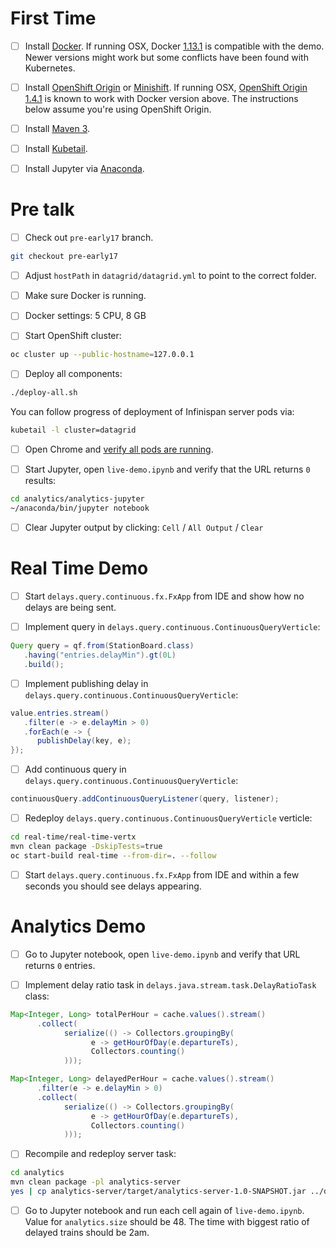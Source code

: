 # First Time

- [ ] Install
[Docker](https://www.docker.com).
If running OSX, Docker
[1.13.1](https://download.docker.com/mac/stable/1.13.1.15353/Docker.dmg)
is compatible with the demo.
Newer versions might work but some conflicts have been found with Kubernetes.

- [ ] Install
[OpenShift Origin](https://www.openshift.org)
or
[Minishift](https://github.com/minishift/minishift).
If running OSX,
[OpenShift Origin 1.4.1](https://github.com/openshift/origin/releases/tag/v1.4.1)
is known to work with Docker version above.
The instructions below assume you're using OpenShift Origin.

- [ ] Install
[Maven 3](https://maven.apache.org/download.cgi).

- [ ] Install
[Kubetail](https://github.com/johanhaleby/kubetail).

- [ ] Install Jupyter via 
[Anaconda](https://www.continuum.io/downloads).

# Pre talk

- [ ] Check out `pre-early17` branch.

```bash
git checkout pre-early17
```

- [ ] Adjust `hostPath` in `datagrid/datagrid.yml` to point to the correct folder.

- [ ] Make sure Docker is running.

- [ ] Docker settings: 5 CPU, 8 GB

- [ ] Start OpenShift cluster:

```bash
oc cluster up --public-hostname=127.0.0.1
```

- [ ] Deploy all components:

```bash
./deploy-all.sh
```

You can follow progress of deployment of Infinispan server pods via:

```bash
kubetail -l cluster=datagrid
```

- [ ] Open Chrome and 
[verify all pods are running](https://127.0.0.1:8443/console/project/myproject/overview).

- [ ] Start Jupyter, open `live-demo.ipynb` and verify that the URL returns `0` results:

```bash
cd analytics/analytics-jupyter
~/anaconda/bin/jupyter notebook
```

- [ ] Clear Jupyter output by clicking: `Cell` / `All Output` / `Clear`


# Real Time Demo

- [ ] Start `delays.query.continuous.fx.FxApp` from IDE and show how no delays are being sent.

- [ ] Implement query in `delays.query.continuous.ContinuousQueryVerticle`:

```java
Query query = qf.from(StationBoard.class)
   .having("entries.delayMin").gt(0L)
   .build();
```

- [ ] Implement publishing delay in `delays.query.continuous.ContinuousQueryVerticle`:
  
```java
value.entries.stream()
   .filter(e -> e.delayMin > 0)
   .forEach(e -> {
      publishDelay(key, e);
});
```

- [ ] Add continuous query in `delays.query.continuous.ContinuousQueryVerticle`: 

```java
continuousQuery.addContinuousQueryListener(query, listener);
```

- [ ] Redeploy `delays.query.continuous.ContinuousQueryVerticle` verticle:

```bash
cd real-time/real-time-vertx
mvn clean package -DskipTests=true
oc start-build real-time --from-dir=. --follow
```

- [ ] Start `delays.query.continuous.fx.FxApp` from IDE and within a few seconds you should see delays appearing.


# Analytics Demo

- [ ] Go to Jupyter notebook, open `live-demo.ipynb` and verify that URL returns `0` entries.

- [ ] Implement delay ratio task in `delays.java.stream.task.DelayRatioTask` class:

```java
Map<Integer, Long> totalPerHour = cache.values().stream()
      .collect(
            serialize(() -> Collectors.groupingBy(
                  e -> getHourOfDay(e.departureTs),
                  Collectors.counting()
            )));

Map<Integer, Long> delayedPerHour = cache.values().stream()
      .filter(e -> e.delayMin > 0)
      .collect(
            serialize(() -> Collectors.groupingBy(
                  e -> getHourOfDay(e.departureTs),
                  Collectors.counting()
            )));
```

- [ ] Recompile and redeploy server task:

```bash
cd analytics
mvn clean package -pl analytics-server
yes | cp analytics-server/target/analytics-server-1.0-SNAPSHOT.jar ../datagrid/target/analytics-server.jar
```
    
- [ ] Go to Jupyter notebook and run each cell again of `live-demo.ipynb`.
Value for `analytics.size` should be 48.
The time with biggest ratio of delayed trains should be 2am.
